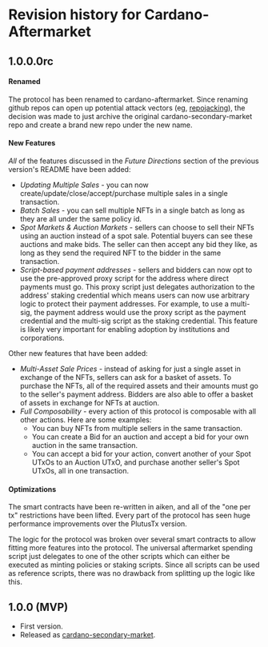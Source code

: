 # Revision history for Cardano-Aftermarket

## 1.0.0.0rc

#### Renamed

The protocol has been renamed to cardano-aftermarket. Since renaming github repos can open up
potential attack vectors (eg,
[repojacking](https://github.blog/2024-02-21-how-to-stay-safe-from-repo-jacking/)), the decision was
made to just archive the original cardano-secondary-market repo and create a brand new repo under
the new name.

#### New Features

*All* of the features discussed in the *Future Directions* section of the previous version's README
have been added:

- *Updating Multiple Sales* - you can now create/update/close/accept/purchase multiple sales in a
single transaction.
- *Batch Sales* - you can sell multiple NFTs in a single batch as long as they are all under the
same policy id.
- *Spot Markets & Auction Markets* - sellers can choose to sell their NFTs using an auction instead
of a spot sale. Potential buyers can see these auctions and make bids. The seller can then accept
any bid they like, as long as they send the required NFT to the bidder in the same transaction.
- *Script-based payment addresses* - sellers and bidders can now opt to use the pre-approved proxy
script for the address where direct payments must go. This proxy script just delegates authorization
to the address' staking credential which means users can now use arbitrary logic to protect their
payment addresses. For example, to use a multi-sig, the payment address would use the proxy script
as the payment credential and the multi-sig script as the staking credential. This feature is likely
very important for enabling adoption by institutions and corporations. 

Other new features that have been added:

- *Multi-Asset Sale Prices* - instead of asking for just a single asset in exchange of the NFTs,
sellers can ask for a basket of assets. To purchase the NFTs, all of the required assets and their
amounts must go to the seller's payment address. Bidders are also able to offer a basket of assets
in exchange for NFTs at auction.
- *Full Composability* - every action of this protocol is composable with all other actions. Here
are some examples:
    - You can buy NFTs from multiple sellers in the same transaction.
    - You can create a Bid for an auction and accept a bid for your own auction in the same
    transaction.
    - You can accept a bid for your action, convert another of your Spot UTxOs to an Auction UTxO,
    and purchase another seller's Spot UTxOs, all in one transaction.

#### Optimizations

The smart contracts have been re-written in aiken, and all of the "one per tx" restrictions have
been lifted. Every part of the protocol has seen huge performance improvements over the PlutusTx
version.

The logic for the protocol was broken over several smart contracts to allow fitting more features
into the protocol. The universal aftermarket spending script just delegates to one of the other
scripts which can either be executed as minting policies or staking scripts. Since all scripts can
be used as reference scripts, there was no drawback from splitting up the logic like this.

## 1.0.0 (MVP)

* First version.
* Released as [cardano-secondary-market](https://github.com/fallen-icarus/cardano-secondary-market).
